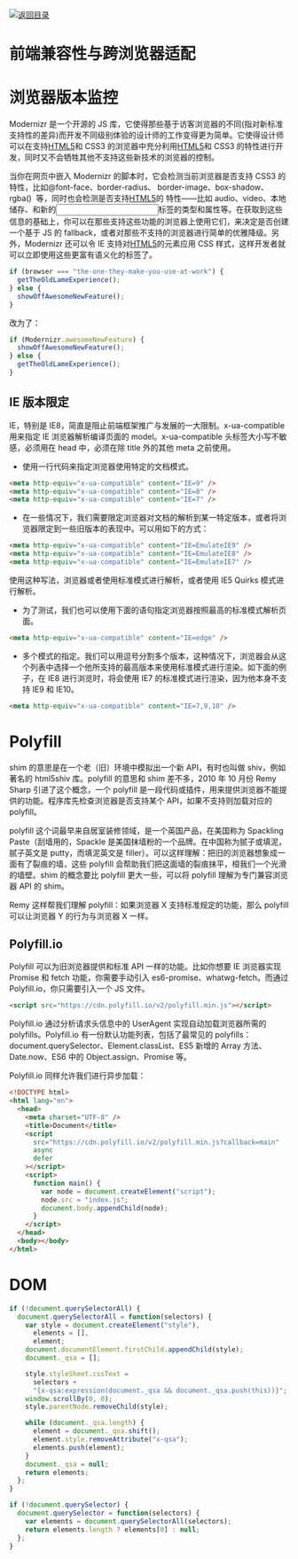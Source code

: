[![返回目录](https://i.postimg.cc/50XLzC7C/image.png)](https://github.com/wx-chevalier/Web-Series/)

# 前端兼容性与跨浏览器适配

# 浏览器版本监控

Modernizr 是一个开源的 JS 库，它使得那些基于访客浏览器的不同(指对新标准支持性的差异)而开发不同级别体验的设计师的工作变得更为简单。它使得设计师可以在支持[HTML5](http://www.mhtml5.com/)和 CSS3 的浏览器中充分利用[HTML5](http://www.mhtml5.com/)和 CSS3 的特性进行开发，同时又不会牺牲其他不支持这些新技术的浏览器的控制。

当你在网页中嵌入 Modernizr 的脚本时，它会检测当前浏览器是否支持 CSS3 的特性，比如@font-face、border-radius、 border-image、box-shadow、rgba()  等，同时也会检测是否支持[HTML5](http://www.mhtml5.com/)的 特性——比如 audio、video、本地储存、和新的<input>标签的类型和属性等。在获取到这些信息的基础上，你可以在那些支持这些功能的浏览器上使用它们，来决定是否创建一个基于 JS 的 fallback，或者对那些不支持的浏览器进行简单的优雅降级。另外，Modernizr 还可以令 IE 支持对[HTML5](http://www.mhtml5.com/)的元素应用 CSS 样式，这样开发者就可以立即使用这些更富有语义化的标签了。

```js
if (browser === "the-one-they-make-you-use-at-work") {
  getTheOldLameExperience();
} else {
  showOffAwesomeNewFeature();
}
```

改为了：

```js
if (Modernizr.awesomeNewFeature) {
  showOffAwesomeNewFeature();
} else {
  getTheOldLameExperience();
}
```

## IE 版本限定

IE，特别是 IE8，简直是阻止前端框架推广与发展的一大限制。x-ua-compatible 用来指定 IE 浏览器解析编译页面的 model。x-ua-compatible 头标签大小写不敏感，必须用在 head 中，必须在除 title 外的其他 meta 之前使用。

- 使用一行代码来指定浏览器使用特定的文档模式。

```html
<meta http-equiv="x-ua-compatible" content="IE=9" />
<meta http-equiv="x-ua-compatible" content="IE=8" />
<meta http-equiv="x-ua-compatible" content="IE=7" />
```

- 在一些情况下，我们需要限定浏览器对文档的解析到某一特定版本，或者将浏览器限定到一些旧版本的表现中。可以用如下的方式：

```html
<meta http-equiv="x-ua-compatible" content="IE=EmulateIE9" />
<meta http-equiv="x-ua-compatible" content="IE=EmulateIE8" />
<meta http-equiv="x-ua-compatible" content="IE=EmulateIE7" />
```

使用这种写法，浏览器或者使用标准模式进行解析，或者使用 IE5 Quirks 模式进行解析。

- 为了测试，我们也可以使用下面的语句指定浏览器按照最高的标准模式解析页面。

```html
<meta http-equiv="x-ua-compatible" content="IE=edge" />
```

- 多个模式的指定。我们可以用逗号分割多个版本，这种情况下，浏览器会从这个列表中选择一个他所支持的最高版本来使用标准模式进行渲染。如下面的例子，在 IE8 进行浏览时，将会使用 IE7 的标准模式进行渲染，因为他本身不支持 IE9 和 IE10。

```html
<meta http-equiv="x-ua-compatible" content="IE=7,9,10" />
```

# Polyfill

shim 的意思是在一个老（旧）环境中模拟出一个新 API，有时也叫做 shiv，例如著名的 html5shiv 库。polyfill 的意思和 shim 差不多，2010 年 10 月份 Remy Sharp 引进了这个概念，一个 polyfill 是一段代码或插件，用来提供浏览器不能提供的功能。程序库先检查浏览器是否支持某个 API，如果不支持则加载对应的 polyfill。

polyfill 这个词最早来自居室装修领域，是一个英国产品，在美国称为 Spackling Paste（刮墙用的，Spackle 是美国抹墙粉的一个品牌。在中国称为腻子或填泥，腻子英文是 putty，而填泥英文是 filler）。可以这样理解：把旧的浏览器想象成一面有了裂痕的墙，这些 polyfill 会帮助我们把这面墙的裂痕抹平，桓我们一个光滑的墙壁。shim 的概念要比 polyfill 更大一些，可以将 polyfill 理解为专门兼容浏览器 API 的 shim。

Remy 这样帮我们理解 polyfill：如果浏览器 X 支持标准规定的功能，那么 polyfill 可以让浏览器 Y 的行为与浏览器 X 一样。

## Polyfill.io

Polyfill 可以为旧浏览器提供和标准 API 一样的功能。比如你想要 IE 浏览器实现 Promise 和 fetch 功能，你需要手动引入 es6-promise、whatwg-fetch。而通过 Polyfill.io，你只需要引入一个 JS 文件。

```html
<script src="https://cdn.polyfill.io/v2/polyfill.min.js"></script>
```

Polyfill.io 通过分析请求头信息中的 UserAgent 实现自动加载浏览器所需的 polyfills。Polyfill.io 有一份默认功能列表，包括了最常见的 polyfills：document.querySelector、Element.classList、ES5 新增的 Array 方法、Date.now、ES6 中的 Object.assign、Promise 等。

Polyfill.io 同样允许我们进行异步加载：

```html
<!DOCTYPE html>
<html lang="en">
  <head>
    <meta charset="UTF-8" />
    <title>Document</title>
    <script
      src="https://cdn.polyfill.io/v2/polyfill.min.js?callback=main"
      async
      defer
    ></script>
    <script>
      function main() {
        var node = document.createElement("script");
        node.src = "index.js";
        document.body.appendChild(node);
      }
    </script>
  </head>
  <body></body>
</html>
```

# DOM

```js
if (!document.querySelectorAll) {
  document.querySelectorAll = function(selectors) {
    var style = document.createElement("style"),
      elements = [],
      element;
    document.documentElement.firstChild.appendChild(style);
    document._qsa = [];

    style.styleSheet.cssText =
      selectors +
      "{x-qsa:expression(document._qsa && document._qsa.push(this))}";
    window.scrollBy(0, 0);
    style.parentNode.removeChild(style);

    while (document._qsa.length) {
      element = document._qsa.shift();
      element.style.removeAttribute("x-qsa");
      elements.push(element);
    }
    document._qsa = null;
    return elements;
  };
}

if (!document.querySelector) {
  document.querySelector = function(selectors) {
    var elements = document.querySelectorAll(selectors);
    return elements.length ? elements[0] : null;
  };
}
```
